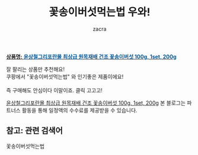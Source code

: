 ﻿---
layout: post
title:  "꽃송이버섯먹는법 우와!"
author: zacra
categories: [ 아이템 ]
tags: [꽃송이버섯먹는법]
image: https://static.coupangcdn.com/image/vendor_inventory/62be/95aec4f98e66601b8aa756b76a3b6da6f9d571dd338d14945412981065af.jpg 
description: "쿠팡에서 꽃송이버섯먹는법 관련 상품으로 가장 잘팔리는 제품 중 하나라는 사실!!."
rating: 4.5
---

<a href="https://link.coupang.com/re/AFFSDP?lptag=AF8407795&pageKey=181109163&itemId=518518272&vendorItemId=4338759176&traceid=V0-153-fad9d0b77d1147de"><b>상품명: <font color='#01579B'>윤상철그리포란몰 최상급 원목재배 건조 꽃송이버섯 100g, 1set, 200g</font></b></a>

잘 팔리는 상품만 추천해요!<br/>
쿠팡에서 "꽃송이버섯먹는법" 와 인기좋은 제품이에요!<br/><br/>
즉 구매해도 안심이다 이말이죠. 클릭 고고고! <br/>



<a href="https://link.coupang.com/re/AFFSDP?lptag=AF8407795&pageKey=181109163&itemId=518518272&vendorItemId=4338759176&traceid=V0-153-fad9d0b77d1147de">윤상철그리포란몰 최상급 원목재배 건조 꽃송이버섯 100g, 1set, 200g</a>
본 블로그는 파트너스 활동을 통해 일정액의 수수료를 제공받을 수 있습니다.

## 참고: 관련 검색어    
꽃송이버섯먹는법